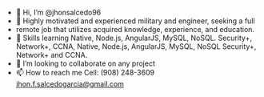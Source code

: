 - 👋 Hi, I’m @jhonsalcedo96
- 👀 Highly motivated and experienced military and engineer, seeking a full
-  remote job that utilizes acquired knowledge, experience, and education.
- 🌱 Skills learning Native, Node.js, AngularJS, MySQL, NoSQL.
      Security+, Network+, CCNA, Native, Node.js, AngularJS, MySQL, NoSQL
      Security+, Network+ and CCNA. 
- 💞️ I’m looking to collaborate on any project
- 📫 How to reach me Cell: (908) 248-3609  jhon.f.salcedogarcia@gmail.com

<!---
jhonsalcedo96/jhonsalcedo96 is a ✨ special ✨ repository because its `README.md` (this file) appears on your GitHub profile.
You can click the Preview link to take a look at your changes.
--->

